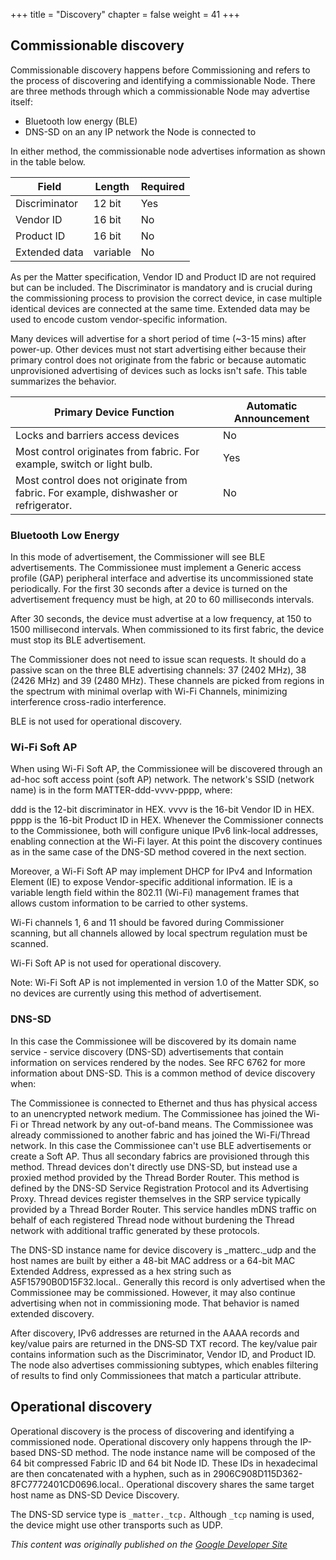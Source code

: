 +++
title = "Discovery"
chapter = false
weight = 41
+++

## Commissionable discovery

Commissionable discovery happens before Commissioning and refers to the process of discovering and identifying a commissionable Node. There are three methods through which a commissionable Node may advertise itself:

- Bluetooth low energy (BLE)
- DNS-SD on an any IP network the Node is connected to

In either method, the commissionable node advertises information as shown in the table below.

| Field         | Length   | Required |
|---------------|----------|----------|
| Discriminator | 12 bit   | Yes      |
| Vendor ID     | 16 bit   | No       |
| Product ID    | 16 bit   | No       |
| Extended data | variable | No       |

As per the Matter specification, Vendor ID and Product ID are not required but can be included. The Discriminator is mandatory and is crucial during the commissioning process to provision the correct device, in case multiple identical devices are connected at the same time. Extended data may be used to encode custom vendor-specific information.

Many devices will advertise for a short period of time (~3-15 mins) after power-up. Other devices must not start advertising either because their primary control does not originate from the fabric or because automatic unprovisioned advertising of devices such as locks isn't safe. This table summarizes the behavior.

| Primary Device Function                                                                      | Automatic Announcement |
|----------------------------------------------------------------------------------------------|------------------------|
| Locks and barriers access devices                                                            | No                     |
| Most control originates from fabric. For example, switch or light bulb.                      | Yes                    |
| Most control does not originate from fabric. For example, dishwasher or refrigerator.        | No                     |

### Bluetooth Low Energy
In this mode of advertisement, the Commissioner will see BLE advertisements. The Commissionee must implement a Generic access profile (GAP) peripheral interface and advertise its uncommissioned state periodically. For the first 30 seconds after a device is turned on the advertisement frequency must be high, at 20 to 60 milliseconds intervals.

After 30 seconds, the device must advertise at a low frequency, at 150 to 1500 millisecond intervals. When commissioned to its first fabric, the device must stop its BLE advertisement.

The Commissioner does not need to issue scan requests. It should do a passive scan on the three BLE advertising channels: 37 (2402 MHz), 38 (2426 MHz) and 39 (2480 MHz). These channels are picked from regions in the spectrum with minimal overlap with Wi-Fi Channels, minimizing interference cross-radio interference.

BLE is not used for operational discovery.

### Wi-Fi Soft AP
When using Wi-Fi Soft AP, the Commissionee will be discovered through an ad-hoc soft access point (soft AP) network. The network's SSID (network name) is in the form MATTER-ddd-vvvv-pppp, where:

ddd is the 12-bit discriminator in HEX.
vvvv is the 16-bit Vendor ID in HEX.
pppp is the 16-bit Product ID in HEX.
Whenever the Commissioner connects to the Commissionee, both will configure unique IPv6 link-local addresses, enabling connection at the Wi-Fi layer. At this point the discovery continues as in the same case of the DNS-SD method covered in the next section.

Moreover, a Wi-Fi Soft AP may implement DHCP for IPv4 and Information Element (IE) to expose Vendor-specific additional information. IE is a variable length field within the 802.11 (Wi-Fi) management frames that allows custom information to be carried to other systems.

Wi-Fi channels 1, 6 and 11 should be favored during Commissioner scanning, but all channels allowed by local spectrum regulation must be scanned.

Wi-Fi Soft AP is not used for operational discovery.

Note: Wi-Fi Soft AP is not implemented in version 1.0 of the Matter SDK, so no devices are currently using this method of advertisement.


### DNS-SD

In this case the Commissionee will be discovered by its domain name service - service discovery (DNS-SD) advertisements that contain information on services rendered by the nodes. See RFC 6762 for more information about DNS-SD. This is a common method of device discovery when:

The Commissionee is connected to Ethernet and thus has physical access to an unencrypted network medium.
The Commissionee has joined the Wi-Fi or Thread network by any out-of-band means.
The Commissionee was already commissioned to another fabric and has joined the Wi-Fi/Thread network. In this case the Commissionee can't use BLE advertisements or create a Soft AP. Thus all secondary fabrics are provisioned through this method.
Thread devices don't directly use DNS-SD, but instead use a proxied method provided by the Thread Border Router. This method is defined by the DNS-SD Service Registration Protocol and its Advertising Proxy. Thread devices register themselves in the SRP service typically provided by a Thread Border Router. This service handles mDNS traffic on behalf of each registered Thread node without burdening the Thread network with additional traffic generated by these protocols.

The DNS-SD instance name for device discovery is _matterc._udp and the host names are built by either a 48-bit MAC address or a 64-bit MAC Extended Address, expressed as a hex string such as A5F15790B0D15F32.local.. Generally this record is only advertised when the Commissionee may be commissioned. However, it may also continue advertising when not in commissioning mode. That behavior is named extended discovery.

After discovery, IPv6 addresses are returned in the AAAA records and key/value pairs are returned in the DNS‑SD TXT record. The key/value pair contains information such as the Discriminator, Vendor ID, and Product ID. The node also advertises commissioning subtypes, which enables filtering of results to find only Commissionees that match a particular attribute.

## Operational discovery
Operational discovery is the process of discovering and identifying a commissioned node. Operational discovery only happens through the IP-based DNS-SD method. The node instance name will be composed of the 64 bit compressed Fabric ID and 64 bit Node ID. These IDs in hexadecimal are then concatenated with a hyphen, such as in 2906C908D115D362-8FC7772401CD0696.local.. Operational discovery shares the same target host name as DNS-SD Device Discovery.

The DNS-SD service type is `_matter._tcp.` Although `_tcp` naming is used, the device might use other transports such as UDP.

_This content was originally published on the [Google Developer Site](https://developers.home.google.com/matter/primer)_